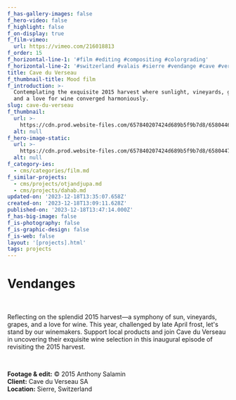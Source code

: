 ```yaml
---
f_has-gallery-images: false
f_hero-video: false
f_highlight: false
f_on-display: true
f_film-vimeo:
  url: https://vimeo.com/216018813
f_order: 15
f_horizontal-line-1: '#film #editing #compositing #colorgrading'
f_horizontal-line-2: '#switzerland #valais #sierre #vendange #cave #verseau #local'
title: Cave du Verseau
f_thumbnail-title: Mood film
f_introduction: >-
  Contemplating the exquisite 2015 harvest where sunlight, vineyards, grapes,
  and a love for wine converged harmoniously.
slug: cave-du-verseau
f_thumbnail:
  url: >-
    https://cdn.prod.website-files.com/657840207424d689b5f9b7d8/6580446d28d0be36fc22bedb_thumbnail.avif
  alt: null
f_hero-image-static:
  url: >-
    https://cdn.prod.website-files.com/657840207424d689b5f9b7d8/658044703384c3c33cd5f950_hero.avif
  alt: null
f_category-ies:
  - cms/categories/film.md
f_similar-projects:
  - cms/projects/otjandjupa.md
  - cms/projects/dahab.md
updated-on: '2023-12-18T13:35:07.658Z'
created-on: '2023-12-18T13:09:11.628Z'
published-on: '2023-12-18T13:47:14.000Z'
f_has-big-image: false
f_is-photography: false
f_is-graphic-design: false
f_is-web: false
layout: '[projects].html'
tags: projects
---
```


Vendanges
=========

‍

Reflecting on the splendid 2015 harvest—a symphony of sun, vineyards, grapes, and a love for wine. This year, challenged by late April frost, let's stand by our winemakers. Support local products and join Cave du Verseau in uncovering their exquisite wine selection in this inaugural episode of revisiting the 2015 harvest.

‍

‍**Footage & edit:** © 2015 Anthony Salamin  
**Client:** Cave du Verseau SA  
**Location:** Sierre, Switzerland
